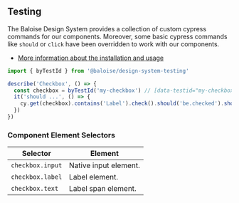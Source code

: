 ## Testing

The Baloise Design System provides a collection of custom cypress commands for our components. Moreover, some basic cypress commands like `should` or `click` have been overridden to work with our components.

- [More information about the installation and usage](?path=/docs/development-testing--page)

<!-- START: human documentation -->

```typescript
import { byTestId } from '@baloise/design-system-testing'

describe('Checkbox', () => {
  const checkbox = byTestId('my-checkbox') // [data-testid="my-checkbox"]
  it('should ...', () => {
    cy.get(checkbox).contains('Label').check().should('be.checked').should('not.be.disabled')
  })
})
```

<!-- END: human documentation -->


### Component Element Selectors

| Selector         | Element               |
| ---------------- | --------------------- |
| `checkbox.input` | Native input element. |
| `checkbox.label` | Label element.        |
| `checkbox.text`  | Label span element.   |

